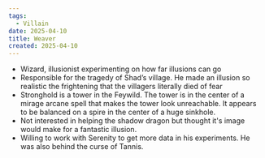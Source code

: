 ```yaml
---
tags:
  - Villain
date: 2025-04-10
title: Weaver
created: 2025-04-10
---
```








- Wizard, illusionist experimenting on how far illusions can go
- Responsible for the tragedy of Shad’s village. He made an illusion so realistic the frightening that the villagers literally died of fear
- Stronghold is a tower in the Feywild. The tower is in the center of a mirage arcane spell that makes the tower look unreachable. It appears to be balanced on a spire in the center of a huge sinkhole.
- Not interested in helping the shadow dragon but thought it's image would make for a fantastic illusion.
- Willing to work with Serenity to get more data in his experiments. He was also behind the curse of Tannis.